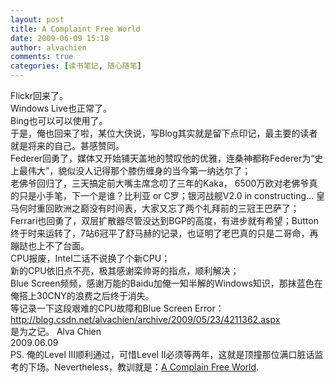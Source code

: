 ```yaml
---
layout: post
title: A Complaint Free World
date: 2009-06-09 15:18
author: alvachien
comments: true
categories: [读书笔记, 随心随笔]
---
```

<div id="bp-5CD1AA99D25FD840_656-content">
<div>Flickr回来了。</div>
<div>Windows Live也正常了。</div>
<div>Bing也可以可以使用了。</div>
<div>于是，俺也回来了啦，某位大侠说，写Blog其实就是留下点印记，最主要的读者就是将来的自己。甚感赞同。</div>
<div> </div>
<div>Federer回勇了，媒体又开始铺天盖地的赞叹他的优雅，连桑神都称Federer为“史上最伟大”，貌似没人记得那个膝伤缠身的当今第一纳达尔了；</div>
<div>老佛爷回归了，三天搞定前大嘴主席念叨了三年的Kaka， 6500万欧对老佛爷真的只是小手笔，下一个是谁？比利亚 or C罗；银河战舰V2.0 in constructing... 皇马何时重回欧洲之巅没有时间表，大家又忘了两个礼拜前的三冠王巴萨了；</div>
<div>Ferrari也回勇了，双层扩散器尽管没达到BGP的高度，有进步就有希望；Button终于时来运转了，7站6冠平了舒马赫的记录，也证明了老巴真的只是二哥命，再蹦跶也上不了台面。</div>
<div> </div>
<div>CPU报废，Intel二话不说换了个新CPU；</div>
<div>新的CPU依旧点不亮，极其感谢栾帅哥的指点，顺利解决；</div>
<div>Blue Screen频频，感谢万能的Baidu加俺一知半解的Windows知识，那抹蓝色在俺搭上30CNY的浪费之后终于消失。</div>
<div>等记录一下这段艰难的CPU故障和Blue Screen Error： <a href="http://blog.csdn.net/alvachien/archive/2009/05/23/4211362.aspx">http://blog.csdn.net/alvachien/archive/2009/05/23/4211362.aspx</a></div>
<div> </div>
<div>是为之记。
Alva Chien</div>
<div>2009.06.09</div>
<div> </div>
<div>PS. 俺的Level III顺利通过，可惜Level II必须等两年，这就是顶撞那位满口脏话监考的下场。Nevertheless，教训就是：<a href="http://www.acomplaintfreeworld.org/" target="_blank">A Complain Free World</a>.</div>
</div>
